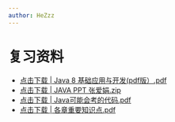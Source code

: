 ```yaml
---
author: HeZzz
---
```


# 复习资料

- [点击下载 | Java 8 基础应用与开发(pdf版）.pdf](https://cs-speedrun.github.io/cs-speedrun-documents/Java%E8%AF%AD%E8%A8%80%E5%8F%8A%E7%BD%91%E7%BB%9C%E7%BC%96%E7%A8%8B/%E5%A4%8D%E4%B9%A0%E8%B5%84%E6%96%99/Java%208%20%E5%9F%BA%E7%A1%80%E5%BA%94%E7%94%A8%E4%B8%8E%E5%BC%80%E5%8F%91%28pdf%E7%89%88%EF%BC%89.pdf)
- [点击下载 | JAVA PPT 张爱娟.zip](https://cs-speedrun.github.io/cs-speedrun-documents/Java%E8%AF%AD%E8%A8%80%E5%8F%8A%E7%BD%91%E7%BB%9C%E7%BC%96%E7%A8%8B/%E5%A4%8D%E4%B9%A0%E8%B5%84%E6%96%99/JAVA%20PPT%20%E5%BC%A0%E7%88%B1%E5%A8%9F.zip)
- [点击下载 | Java可能会考的代码.pdf](https://cs-speedrun.github.io/cs-speedrun-documents/Java%E8%AF%AD%E8%A8%80%E5%8F%8A%E7%BD%91%E7%BB%9C%E7%BC%96%E7%A8%8B/%E5%A4%8D%E4%B9%A0%E8%B5%84%E6%96%99/Java%E5%8F%AF%E8%83%BD%E4%BC%9A%E8%80%83%E7%9A%84%E4%BB%A3%E7%A0%81.pdf)
- [点击下载 | 各章重要知识点.pdf](https://cs-speedrun.github.io/cs-speedrun-documents/Java%E8%AF%AD%E8%A8%80%E5%8F%8A%E7%BD%91%E7%BB%9C%E7%BC%96%E7%A8%8B/%E5%A4%8D%E4%B9%A0%E8%B5%84%E6%96%99/%E5%90%84%E7%AB%A0%E9%87%8D%E8%A6%81%E7%9F%A5%E8%AF%86%E7%82%B9.pdf)